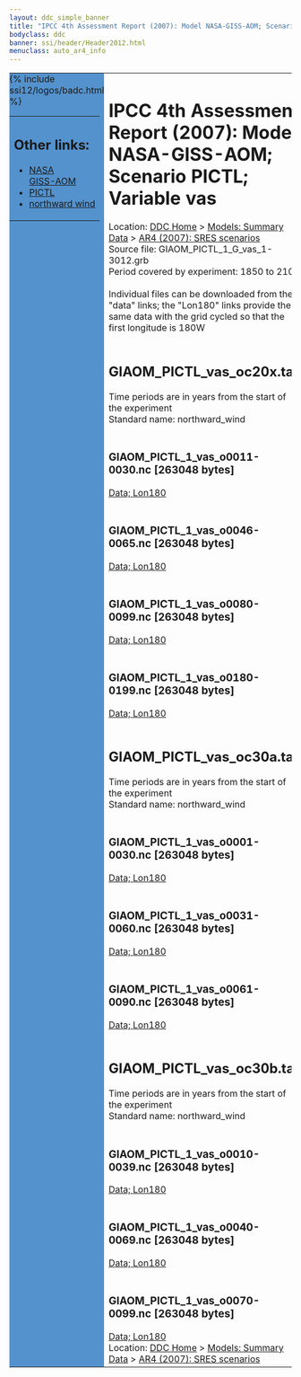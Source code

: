 ```yaml
---
layout: ddc_simple_banner
title: "IPCC 4th Assessment Report (2007): Model NASA-GISS-AOM; Scenario PICTL; Variable vas"
bodyclass: ddc
banner: ssi/header/Header2012.html
menuclass: auto_ar4_info
---
```



<table width="100%" border="0" cellspacing="0" cellpadding="0" style="border-collapse: collapse;">
<tr style="margin:0;padding:0;border:0;">
<td style="margin:0;padding:0;border:0;height:1pt;width:150pt;background:#5492CD;" valign="top" >

<div id="lh-col2" class="auto_ar4_info">
<table class="menumain" bgcolor="#5492CD" cellspacing="0" width="100%" border="0">
<tr><td>
<h2> Other links:</h2>
<ul>
<li><a href="/auto/ar4/model-NASA-GISS-AOM.html">NASA<br/>GISS-AOM</a></li>
<li><a href="/auto/ar4/scenario-PICTL.html">PICTL</a></li>
<li><a href="/auto/ar4/var-northward_wind.html">northward wind</a></li>
</ul>
</td></tr>
{% include ssi12/logos/badc.html %}
</table>
</div>
</td>
<td><h1>IPCC 4th Assessment Report (2007): Model NASA-GISS-AOM; Scenario PICTL; Variable vas</h1>

<!-- Breadcrumb1 -->
<div id="breadcrumb1" align="left">
Location: <a href="/index.html">DDC Home</a> > <a href="/sim/gcm_clim/">Models: Summary Data</a>
> <a href="/sim/gcm_clim/SRES_AR4/index.html">AR4 (2007): SRES scenarios</a>
</div>
<!-- End of Breadcrumb1 -->Source file: GIAOM_PICTL_1_G_vas_1-3012.grb
<br/>
Period covered by experiment: 1850 to 2100<br/>
<br/>Individual files can be downloaded from the "data" links; the "Lon180" links provide the same data
         with the grid cycled so that the first longitude is 180W<br/>
<br/><h2>GIAOM_PICTL_vas_oc20x.tar</h2>
Time periods are in years from the start of the experiment<br/>
Standard name: northward_wind<br>
<br/><h3>GIAOM_PICTL_1_vas_o0011-0030.nc [263048 bytes]</h3>
<a href="http://apps.ipcc-data.org/cgi-bin/downl/ar4_nc/vas/GIAOM_PICTL_1_vas_o0011-0030.nc">Data; </a><a href="http://apps.ipcc-data.org/cgi-bin/downl/ar4_nc/vas/GIAOM_PICTL_1_vas_o0011-0030.cyto180.nc"> Lon180</a><br/>
<br/><h3>GIAOM_PICTL_1_vas_o0046-0065.nc [263048 bytes]</h3>
<a href="http://apps.ipcc-data.org/cgi-bin/downl/ar4_nc/vas/GIAOM_PICTL_1_vas_o0046-0065.nc">Data; </a><a href="http://apps.ipcc-data.org/cgi-bin/downl/ar4_nc/vas/GIAOM_PICTL_1_vas_o0046-0065.cyto180.nc"> Lon180</a><br/>
<br/><h3>GIAOM_PICTL_1_vas_o0080-0099.nc [263048 bytes]</h3>
<a href="http://apps.ipcc-data.org/cgi-bin/downl/ar4_nc/vas/GIAOM_PICTL_1_vas_o0080-0099.nc">Data; </a><a href="http://apps.ipcc-data.org/cgi-bin/downl/ar4_nc/vas/GIAOM_PICTL_1_vas_o0080-0099.cyto180.nc"> Lon180</a><br/>
<br/><h3>GIAOM_PICTL_1_vas_o0180-0199.nc [263048 bytes]</h3>
<a href="http://apps.ipcc-data.org/cgi-bin/downl/ar4_nc/vas/GIAOM_PICTL_1_vas_o0180-0199.nc">Data; </a><a href="http://apps.ipcc-data.org/cgi-bin/downl/ar4_nc/vas/GIAOM_PICTL_1_vas_o0180-0199.cyto180.nc"> Lon180</a><br/>
<br/><h2>GIAOM_PICTL_vas_oc30a.tar</h2>
Time periods are in years from the start of the experiment<br/>
Standard name: northward_wind<br>
<br/><h3>GIAOM_PICTL_1_vas_o0001-0030.nc [263048 bytes]</h3>
<a href="http://apps.ipcc-data.org/cgi-bin/downl/ar4_nc/vas/GIAOM_PICTL_1_vas_o0001-0030.nc">Data; </a><a href="http://apps.ipcc-data.org/cgi-bin/downl/ar4_nc/vas/GIAOM_PICTL_1_vas_o0001-0030.cyto180.nc"> Lon180</a><br/>
<br/><h3>GIAOM_PICTL_1_vas_o0031-0060.nc [263048 bytes]</h3>
<a href="http://apps.ipcc-data.org/cgi-bin/downl/ar4_nc/vas/GIAOM_PICTL_1_vas_o0031-0060.nc">Data; </a><a href="http://apps.ipcc-data.org/cgi-bin/downl/ar4_nc/vas/GIAOM_PICTL_1_vas_o0031-0060.cyto180.nc"> Lon180</a><br/>
<br/><h3>GIAOM_PICTL_1_vas_o0061-0090.nc [263048 bytes]</h3>
<a href="http://apps.ipcc-data.org/cgi-bin/downl/ar4_nc/vas/GIAOM_PICTL_1_vas_o0061-0090.nc">Data; </a><a href="http://apps.ipcc-data.org/cgi-bin/downl/ar4_nc/vas/GIAOM_PICTL_1_vas_o0061-0090.cyto180.nc"> Lon180</a><br/>
<br/><h2>GIAOM_PICTL_vas_oc30b.tar</h2>
Time periods are in years from the start of the experiment<br/>
Standard name: northward_wind<br>
<br/><h3>GIAOM_PICTL_1_vas_o0010-0039.nc [263048 bytes]</h3>
<a href="http://apps.ipcc-data.org/cgi-bin/downl/ar4_nc/vas/GIAOM_PICTL_1_vas_o0010-0039.nc">Data; </a><a href="http://apps.ipcc-data.org/cgi-bin/downl/ar4_nc/vas/GIAOM_PICTL_1_vas_o0010-0039.cyto180.nc"> Lon180</a><br/>
<br/><h3>GIAOM_PICTL_1_vas_o0040-0069.nc [263048 bytes]</h3>
<a href="http://apps.ipcc-data.org/cgi-bin/downl/ar4_nc/vas/GIAOM_PICTL_1_vas_o0040-0069.nc">Data; </a><a href="http://apps.ipcc-data.org/cgi-bin/downl/ar4_nc/vas/GIAOM_PICTL_1_vas_o0040-0069.cyto180.nc"> Lon180</a><br/>
<br/><h3>GIAOM_PICTL_1_vas_o0070-0099.nc [263048 bytes]</h3>
<a href="http://apps.ipcc-data.org/cgi-bin/downl/ar4_nc/vas/GIAOM_PICTL_1_vas_o0070-0099.nc">Data; </a><a href="http://apps.ipcc-data.org/cgi-bin/downl/ar4_nc/vas/GIAOM_PICTL_1_vas_o0070-0099.cyto180.nc"> Lon180</a><br/>
<!-- Breadcrumb2 -->
<div id="breadcrumb2" align="left">
Location: <a href="/index.html">DDC Home</a> > <a href="/sim/gcm_clim/">Models: Summary Data</a>
> <a href="/sim/gcm_clim/SRES_AR4/index.html">AR4 (2007): SRES scenarios</a>
</div>
<!-- End of Breadcrumb2 --></td></tr></table>
